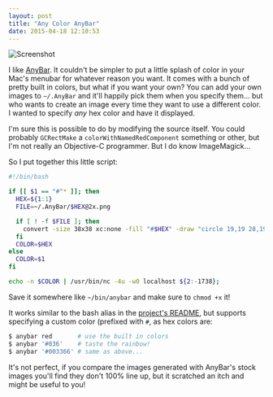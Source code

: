 ```yaml
---
layout: post
title: "Any Color AnyBar"
date: 2015-04-18 12:10:53
---
```


![Screenshot](https://s3.amazonaws.com/assets.kevinmarsh.com/20150418-anybar-rainbow.gif)

I like [AnyBar](https://github.com/tonsky/AnyBar). It couldn't be simpler to put a little splash of color in your Mac's menubar for whatever reason you want. It comes with a bunch of pretty built in colors, but what if you want your own? You can add your own images to `~/.AnyBar` and it'll happily pick them when you specify them... but who wants to create an image every time they want to use a different color. I wanted to specify _any_ hex color and have it displayed.

I'm sure this is possible to do by modifying the source itself. You could probably `GCRectMake` a `colorWithNamedRedComponent` something or other, but I'm not really an Objective-C programmer. But I do know ImageMagick...

So I put together this little script:

```sh
#!/bin/bash

if [[ $1 == "#"* ]]; then
  HEX=${1:1}
  FILE=~/.AnyBar/$HEX@2x.png

  if [ ! -f $FILE ]; then
    convert -size 38x38 xc:none -fill "#$HEX" -draw "circle 19,19 28,19" $FILE
  fi
  COLOR=$HEX
else
  COLOR=$1
fi

echo -n $COLOR | /usr/bin/nc -4u -w0 localhost ${2:-1738};
```

Save it somewhere like `~/bin/anybar` and make sure to `chmod +x` it!

It works similar to the bash alias in the [project's README](https://github.com/tonsky/AnyBar/blob/master/README.md), but supports specifying a custom color (prefixed with `#`, as hex colors are:

```sh
$ anybar red       # use the built in colors
$ anybar '#036'    # taste the rainbow!
$ anybar '#003366' # same as above...
```

It's not perfect, if you compare the images generated with AnyBar's stock images you'll find they don't 100% line up, but it scratched an itch and might be useful to you!
